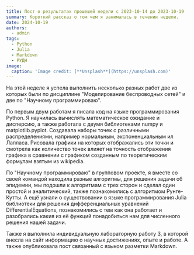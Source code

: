 ```yaml
---
title: Пост о результатах прошешей недели с 2023-10-14 до 2023-10-19
summary: Короткий рассказ о том чем я занималась в течении недели.
date: 2024-10-19
authors:
  - admin
tags:
  - Python
  - Julia
  - Markdown
  - РУДН
image:
  caption: 'Image credit: [**Unsplash**](https://unsplash.com)'
---
```


На этой неделе я успела выполнить несколько разных работ две из которых были по дисциплине "Моделирование беспроводных сетей" и две по "Научному программироваю".

По первым двум работам я писала код на языке программирования Python. Я научилась вычислять математическое ожидание и дисперсию, а также работала с двумя библиотеками numpy и matplotlib.pyplot. Создавала наборы точек с различными распределениями, например нормальным, экспоненциальным ил Лапласа. Рисовала графики на которых отображались эти точки и смотрела как количество точек влияет на точность отображения графика в сравнении с графиком созданным по теоретическим формулам взятым из wikipedia.

По "Научному программироваю" в групповом проекте, я вместе со своей командой находила разные алгоритмы, для решения задачи об эпидемии, мы подошли к алгоритмам с трех сторон и сделал один простой и аналитический, также познакомились с алгоритмом Рунге-Кутты. А ещё узнали о существовании в языке программирования Julia библиотеки для решения дифференциальных уравнений DifferentialEquations, познакомились с тем как она работает и разобрались какия из её функций понадобиться нам для численного решения нашей задачи.

Также я выполнила индивидуальную лабораторную работу 3, в которой внесла на сайт информацию о научных достижениях, опыте и работе. А также опубликовала пост связанный с языком разметки Markdown.